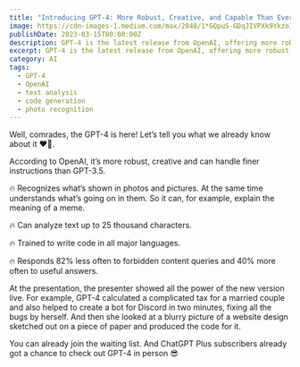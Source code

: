 ```yaml
---
title: "Introducing GPT-4: More Robust, Creative, and Capable Than Ever Before"
image: https://cdn-images-1.medium.com/max/2048/1*GQpuS-GDqJIVPXk9YkzoIw.jpeg
publishDate: 2023-03-15T00:00:00Z
description: GPT-4 is the latest release from OpenAI, offering more robust, creative, and capable features than its predecessor, GPT-3.5. Some of its features include recognizing and understanding photos and pictures, analyzing text up to 25 thousand characters, and writing code in all major languages. GPT-4 also responds 82% less often to forbidden content queries and 40% more often to useful answers. Learn more about the potential of GPT-4 in this article.
excerpt: GPT-4 is the latest release from OpenAI, offering more robust, creative, and capable features than its predecessor, GPT-3.5. Some of its features include recognizing and underst...
category: AI
tags:
  - GPT-4
  - OpenAI
  - text analysis
  - code generation
  - photo recognition
---
```


Well, comrades, the GPT-4 is here! Let’s tell you what we already know about it ❤️‍🔥.

According to OpenAI, it’s more robust, creative and can handle finer instructions than GPT-3.5.

🔥 Recognizes what’s shown in photos and pictures. At the same time understands what’s going on in them. So it can, for example, explain the meaning of a meme.

🔥 Can analyze text up to 25 thousand characters.

🔥 Trained to write code in all major languages.

🔥 Responds 82% less often to forbidden content queries and 40% more often to useful answers.

At the presentation, the presenter showed all the power of the new version live. For example, GPT-4 calculated a complicated tax for a married couple and also helped to create a bot for Discord in two minutes, fixing all the bugs by herself. And then she looked at a blurry picture of a website design sketched out on a piece of paper and produced the code for it.

You can already join the waiting list. And ChatGPT Plus subscribers already got a chance to check out GPT-4 in person 😎
